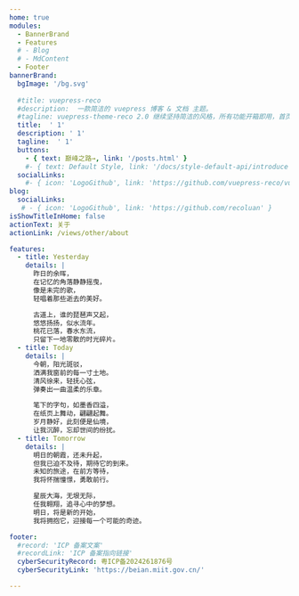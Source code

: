 ```yaml
---
home: true
modules:
  - BannerBrand
  - Features
  # - Blog
  # - MdContent
  - Footer
bannerBrand:
  bgImage: '/bg.svg'
  
  #title: vuepress-reco
  #description:  一款简洁的 vuepress 博客 & 文档 主题。
  #tagline: vuepress-theme-reco 2.0 继续坚持简洁的风格，所有功能开箱即用，首页模块化组装，使用 tailwindcss 书写样式，将 Vite 作为默认编译器。你只需要负责内容创作，其他请交给我。
  title:  ' 1'
  description: ' 1'  
  tagline:  ' 1'
  buttons:
    - { text: 巅峰之路→, link: '/posts.html' }
    #- { text: Default Style, link: '/docs/style-default-api/introduce', type: 'plain' }
  socialLinks:
    #- { icon: 'LogoGithub', link: 'https://github.com/vuepress-reco/vuepress-theme-reco' }
blog:
  socialLinks:
   # - { icon: 'LogoGithub', link: 'https://github.com/recoluan' }
isShowTitleInHome: false
actionText: 关于
actionLink: /views/other/about

features:  
  - title: Yesterday  
    details: |  
      昨日的余晖，
      在记忆的角落静静摇曳，
      像是未完的歌，
      轻唱着那些逝去的美好。

      古道上，谁的琵琶声又起，
      悠悠扬扬，似水流年。
      桃花已落，春水东流，
      只留下一地零散的时光碎片。 
  - title: Today  
    details: |  
      今朝，阳光斑驳，
      洒满我窗前的每一寸土地。
      清风徐来，轻抚心弦，
      弹奏出一曲温柔的乐章。

      笔下的字句，如墨香四溢，
      在纸页上舞动，翩翩起舞。
      岁月静好，此刻便是仙境，
      让我沉醉，忘却世间的纷扰。
  - title: Tomorrow  
    details: |  
      明日的朝霞，还未升起，
      但我已迫不及待，期待它的到来。
      未知的旅途，在前方等待，
      我将怀揣憧憬，勇敢前行。

      星辰大海，无垠无际，
      任我翱翔，追寻心中的梦想。
      明日，将是新的开始，
      我将拥抱它，迎接每一个可能的奇迹。

footer:
  #record: 'ICP 备案文案'
  #recordLink: 'ICP 备案指向链接'
  cyberSecurityRecord: 粤ICP备2024261876号
  cyberSecurityLink: 'https://beian.miit.gov.cn/'

---
```

<meta name="viewport" content="width=device-width, initial-scale=1.0">

<style>
h1.title {
  visibility: hidden;
}
.description {
  visibility: hidden;
}
.tagline {
  visibility: hidden;
}
.banner-brand__wrapper .banner-brand__content .btn-group .xicon-container {
  margin-bottom: -13rem;
  margin-left: 2rem;
  height: 2.5rem;
  cursor: pointer;
  border-radius: .5rem;
  background-color: #3eaf7c;
  padding-left: 1rem;
  padding-right: 1rem;
  vertical-align: middle;
  font-weight: 600;
  line-height: 8;
  --tw-text-opacity: 1;
  color: rgb(255 255 255 / var(--tw-text-opacity));
  transition: color 0.3s ease; 
}
.xicon-content:hover {
  color: #ff0000; /* 鼠标悬停时的颜色 */
}

/* 媒体查询：调整按钮在不同屏幕尺寸上的样式 */
@media (max-width: 768px) {
  .banner-brand__wrapper .banner-brand__content .btn-group .xicon-container {
    margin-bottom: -28rem; /* 调整 margin-bottom 以适应移动端 */
    margin-left: 1rem;    /* 调整 margin-left 以适应移动端 */
    height: 2rem;         /* 调整高度以适应移动端 */
    padding-left: 0.5rem;
    padding-right: 0.5rem;
    font-size: 14px;      /* 调整字体大小以适应移动端 */
  }
}

@media (max-width: 480px) {
  .banner-brand__wrapper .banner-brand__content .btn-group .xicon-container {
    margin-bottom: 3rem; /* 调整 margin-bottom 以适应小屏幕 */
    margin-left: 0.5rem;   /* 调整 margin-left 以适应小屏幕 */
    height: 1.5rem;        /* 调整高度以适应小屏幕 */
    padding-left: 0.25rem;
    padding-right: 0.25rem;
    font-size: 12px;       /* 调整字体大小以适应小屏幕 */
  }
}
</style>